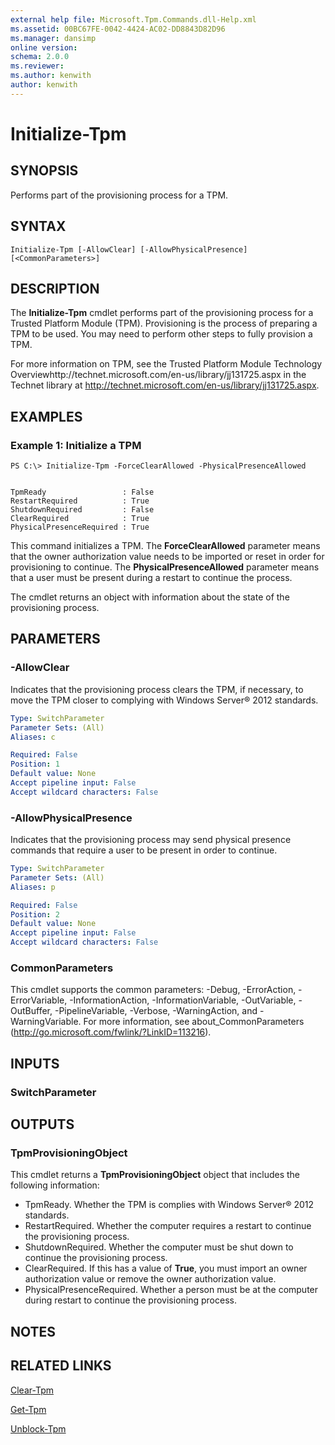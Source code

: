 ```yaml
---
external help file: Microsoft.Tpm.Commands.dll-Help.xml
ms.assetid: 00BC67FE-0042-4424-AC02-DD8843D82D96
ms.manager: dansimp
online version: 
schema: 2.0.0
ms.reviewer:
ms.author: kenwith
author: kenwith
---
```


# Initialize-Tpm

## SYNOPSIS
Performs part of the provisioning process for a TPM.

## SYNTAX

```
Initialize-Tpm [-AllowClear] [-AllowPhysicalPresence] [<CommonParameters>]
```

## DESCRIPTION
The **Initialize-Tpm** cmdlet performs part of the provisioning process for a Trusted Platform Module (TPM).
Provisioning is the process of preparing a TPM to be used.
You may need to perform other steps to fully provision a TPM.

For more information on TPM, see the Trusted Platform Module Technology Overviewhttp://technet.microsoft.com/en-us/library/jj131725.aspx in the Technet library at http://technet.microsoft.com/en-us/library/jj131725.aspx.

## EXAMPLES

### Example 1: Initialize a TPM
```
PS C:\> Initialize-Tpm -ForceClearAllowed -PhysicalPresenceAllowed


TpmReady                 : False
RestartRequired          : True
ShutdownRequired         : False
ClearRequired            : True
PhysicalPresenceRequired : True
```

This command initializes a TPM.
The **ForceClearAllowed** parameter means that the owner authorization value needs to be imported or reset in order for provisioning to continue.
The **PhysicalPresenceAllowed** parameter means that a user must be present during a restart to continue the process.

The cmdlet returns an object with information about the state of the provisioning process.

## PARAMETERS

### -AllowClear
Indicates that the provisioning process clears the TPM, if necessary, to move the TPM closer to complying with Windows Server® 2012 standards.

```yaml
Type: SwitchParameter
Parameter Sets: (All)
Aliases: c

Required: False
Position: 1
Default value: None
Accept pipeline input: False
Accept wildcard characters: False
```

### -AllowPhysicalPresence
Indicates that the provisioning process may send physical presence commands that require a user to be present in order to continue.

```yaml
Type: SwitchParameter
Parameter Sets: (All)
Aliases: p

Required: False
Position: 2
Default value: None
Accept pipeline input: False
Accept wildcard characters: False
```

### CommonParameters
This cmdlet supports the common parameters: -Debug, -ErrorAction, -ErrorVariable, -InformationAction, -InformationVariable, -OutVariable, -OutBuffer, -PipelineVariable, -Verbose, -WarningAction, and -WarningVariable. For more information, see about_CommonParameters (http://go.microsoft.com/fwlink/?LinkID=113216).

## INPUTS

### SwitchParameter

## OUTPUTS

### TpmProvisioningObject
This cmdlet returns a **TpmProvisioningObject** object that includes the following information:

- TpmReady. Whether the TPM is complies with Windows Server® 2012 standards.
- RestartRequired. Whether the computer requires a restart to continue the provisioning process.
- ShutdownRequired. Whether the computer must be shut down to continue the provisioning process.
- ClearRequired. If this has a value of **True**, you must import an owner authorization value or remove the owner authorization value. 
- PhysicalPresenceRequired. Whether a person must be at the computer during restart to continue the provisioning process.

## NOTES

## RELATED LINKS

[Clear-Tpm](./Clear-Tpm.md)

[Get-Tpm](./Get-Tpm.md)

[Unblock-Tpm](./Unblock-Tpm.md)

